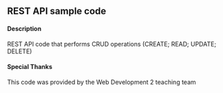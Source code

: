 ## REST API sample code

#### Description
REST API code that performs CRUD operations (CREATE; READ; UPDATE; DELETE)

#### Special Thanks
This code was provided by the Web Development 2 teaching team